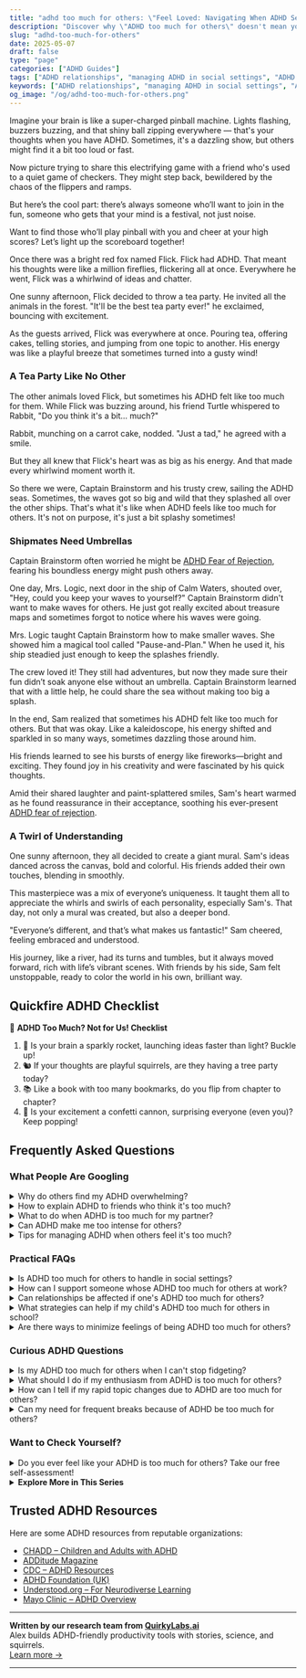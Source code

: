 ```yaml
---
title: "adhd too much for others: \"Feel Loved: Navigating When ADHD Seems Too Much!\""
description: "Discover why \"ADHD too much for others\" doesn't mean you're too much! Dive into our blog for a cozy, playful guide to finding those who cherish your vibrant mind. Feel seen and celebrated, just as you are!"
slug: "adhd-too-much-for-others"
date: 2025-05-07
draft: false
type: "page"
categories: ["ADHD Guides"]
tags: ["ADHD relationships", "managing ADHD in social settings", "ADHD and friendship challenges", "connecting with others with ADHD", "ADHD social skills", "ADHD acceptance", "ADHD too much for others"]
keywords: ["ADHD relationships", "managing ADHD in social settings", "ADHD and friendship challenges", "connecting with others with ADHD", "ADHD social skills", "ADHD acceptance", "ADHD too much for others"]
og_image: "/og/adhd-too-much-for-others.png"
---
```


Imagine your brain is like a super-charged pinball machine. Lights flashing, buzzers buzzing, and that shiny ball zipping everywhere — that's your thoughts when you have ADHD. Sometimes, it's a dazzling show, but others might find it a bit too loud or fast. 

Now picture trying to share this electrifying game with a friend who's used to a quiet game of checkers. They might step back, bewildered by the chaos of the flippers and ramps.

But here’s the cool part: there’s always someone who’ll want to join in the fun, someone who gets that your mind is a festival, not just noise. 

Want to find those who’ll play pinball with you and cheer at your high scores? Let’s light up the scoreboard together!

Once there was a bright red fox named Flick. Flick had ADHD. That meant his thoughts were like a million fireflies, flickering all at once. Everywhere he went, Flick was a whirlwind of ideas and chatter.

One sunny afternoon, Flick decided to throw a tea party. He invited all the animals in the forest. "It'll be the best tea party ever!" he exclaimed, bouncing with excitement.

As the guests arrived, Flick was everywhere at once. Pouring tea, offering cakes, telling stories, and jumping from one topic to another. His energy was like a playful breeze that sometimes turned into a gusty wind!

### A Tea Party Like No Other

The other animals loved Flick, but sometimes his ADHD felt like too much for them. While Flick was buzzing around, his friend Turtle whispered to Rabbit, "Do you think it's a bit... much?"

Rabbit, munching on a carrot cake, nodded. "Just a tad," he agreed with a smile.

But they all knew that Flick's heart was as big as his energy. And that made every whirlwind moment worth it.

So there we were, Captain Brainstorm and his trusty crew, sailing the ADHD seas. Sometimes, the waves got so big and wild that they splashed all over the other ships. That's what it's like when ADHD feels like too much for others. It's not on purpose, it's just a bit splashy sometimes!

### Shipmates Need Umbrellas

Captain Brainstorm often worried he might be [ADHD Fear of Rejection](/pages/adhd-fear-of-rejection/), fearing his boundless energy might push others away.

One day, Mrs. Logic, next door in the ship of Calm Waters, shouted over, "Hey, could you keep your waves to yourself?" Captain Brainstorm didn't want to make waves for others. He just got really excited about treasure maps and sometimes forgot to notice where his waves were going.

Mrs. Logic taught Captain Brainstorm how to make smaller waves. She showed him a magical tool called "Pause-and-Plan." When he used it, his ship steadied just enough to keep the splashes friendly.

The crew loved it! They still had adventures, but now they made sure their fun didn’t soak anyone else without an umbrella. Captain Brainstorm learned that with a little help, he could share the sea without making too big a splash.

In the end, Sam realized that sometimes his ADHD felt like too much for others. But that was okay. Like a kaleidoscope, his energy shifted and sparkled in so many ways, sometimes dazzling those around him.

His friends learned to see his bursts of energy like fireworks—bright and exciting. They found joy in his creativity and were fascinated by his quick thoughts.

Amid their shared laughter and paint-splattered smiles, Sam's heart warmed as he found reassurance in their acceptance, soothing his ever-present [ADHD fear of rejection](/pages/adhd-fear-of-rejection/).

### A Twirl of Understanding

One sunny afternoon, they all decided to create a giant mural. Sam's ideas danced across the canvas, bold and colorful. His friends added their own touches, blending in smoothly.

This masterpiece was a mix of everyone’s uniqueness. It taught them all to appreciate the whirls and swirls of each personality, especially Sam's. That day, not only a mural was created, but also a deeper bond.

"Everyone’s different, and that’s what makes us fantastic!" Sam cheered, feeling embraced and understood.

His journey, like a river, had its turns and tumbles, but it always moved forward, rich with life’s vibrant scenes. With friends by his side, Sam felt unstoppable, ready to color the world in his own, brilliant way.

## Quickfire ADHD Checklist

🎨 **ADHD Too Much? Not for Us! Checklist**

1. 🚀 Is your brain a sparkly rocket, launching ideas faster than light? Buckle up!
2. 🐿️ If your thoughts are playful squirrels, are they having a tree party today?
3. 📚 Like a book with too many bookmarks, do you flip from chapter to chapter?
4. 🎉 Is your excitement a confetti cannon, surprising everyone (even you)? Keep popping!

## Frequently Asked Questions



### What People Are Googling

<details><summary>Why do others find my ADHD overwhelming?</summary><p>It's really common to feel like others might find your ADHD traits a bit overwhelming. Remember, ADHD can mean your energy and thoughts are running at a hundred miles an hour, which isn't the pace everyone operates at! This difference can sometimes make interactions challenging or tiring for those who process things more slowly or prefer a more linear approach to conversations and activities. It’s really about understanding and bridging that gap between different styles of communication and action, so everyone feels comfortable and appreciated.</p></details>
<details><summary>How to explain ADHD to friends who think it's too much?</summary><p>I understand that explaining ADHD to friends can sometimes feel challenging, especially when they think it's a bit much. You could start by sharing that ADHD is like having a brain with a unique wiring that affects attention, impulsivity, and energy levels—it's not about lacking effort or willpower. Explain that symptoms can vary widely from person to person, making it a very personal experience. Reassure them that learning about ADHD can help them support you better, just as you support them in their unique traits and challenges. With a gentle approach, your friends are more likely to appreciate your openness and strive to understand your perspective.</p></details>
<details><summary>What to do when ADHD is too much for my partner?</summary><p>When your partner is feeling overwhelmed by their ADHD, the best thing you can do is offer a supportive and understanding environment. Start by gently encouraging them to take things one step at a time and prioritize self-care, which is crucial in managing ADHD symptoms. Together, you might explore strategies such as setting up routines or reminders, breaking tasks into smaller, more manageable steps, or finding a good ADHD coach or therapist. Remember, your patience and empathy can make a world of difference to your partner during challenging times.</p></details>
<details><summary>Can ADHD make me too intense for others?</summary><p>Absolutely, feeling like you're too intense for others is a common experience among folks with ADHD. Your mind is often buzzing with ideas and energy, which can sometimes be overwhelming for people who don't share the same pace. Remember, your intensity is also a part of your unique charm and creativity — it's what helps you come up with brilliant ideas and solutions! It might help to find a balance by tuning into the cues of others and sometimes pacing the conversation to include quieter moments, but never feel that you need to suppress your true self.</p></details>
<details><summary>Tips for managing ADHD when others feel it's too much?</summary><p>Navigating ADHD when it feels overwhelming for others around you can be really challenging, but remember, you're not alone in this. One helpful tip is to communicate openly about your ADHD; sharing how it affects you can increase understanding and support from others. Setting clear boundaries and having systems in place that help you manage your time and energy can also reassure others that you’re handling your responsibilities. Lastly, consider joining a support group or seeking the guidance of a coach who specializes in ADHD; they can offer strategies and encouragement tailored to your unique situation.</p></details>



### Practical FAQs

<details><summary>Is ADHD too much for others to handle in social settings?</summary><p>Absolutely not! People with ADHD bring a lot of sparkle to social settings, often infusing energy and creativity into conversations and activities. It’s true that sometimes the characteristics of ADHD, like being impulsive or easily distracted, can be misunderstood. But remember, everyone has unique traits that contribute to the dynamic of a group. It’s all about understanding and appreciating each other’s differences, which can actually make interactions richer and more enjoyable!</p></details>
<details><summary>How can I support someone whose ADHD too much for others at work?</summary><p>Supporting a colleague with ADHD can be incredibly beneficial! Start by having a gentle, private conversation to see how they feel they could be better supported at work. Small adjustments, like helping them organize tasks or allowing for short breaks, can make a big difference. Also, advocating for a supportive and understanding work environment can help not only your colleague but enhance the overall team dynamics. Remember, a little empathy and practical help can go a long way!</p></details>
<details><summary>Can relationships be affected if one's ADHD too much for others?</summary><p>Absolutely, ADHD can sometimes impact relationships, but it's important to remember that every relationship has its challenges. People with ADHD might experience difficulties with consistency, forgetfulness, or managing emotions, which can sometimes feel overwhelming for their partners or friends. However, open communication and understanding can really help bridge the gap. By fostering an environment where both parties can share their feelings and work collaboratively on solutions, relationships can not only survive but thrive. Remember, the unique qualities of someone with ADHD can also bring a lot of creativity, passion, and energy to a relationship!</p></details>
<details><summary>What strategies can help if my child's ADHD too much for others in school?</summary><p>It's really common to worry about how your child fits in at school, especially with ADHD in the mix. One effective strategy is working closely with your child's teachers to tailor classroom accommodations that support their learning and interaction style. This might include structured routines, breaks for movement, or a quiet corner for when things get overwhelming. Additionally, encouraging social skills through role-playing at home can boost their confidence and ability to connect with peers in school settings. Remember, your child brings unique strengths to the table, and with the right support, they can truly shine!</p></details>
<details><summary>Are there ways to minimize feelings of being ADHD too much for others?</summary><p>Absolutely, and it's great that you're looking into ways to feel more comfortable in social settings. One effective approach is to communicate openly with friends and family about your ADHD. This can help them understand your unique needs and behaviors, making interactions smoother for everyone. Additionally, try to identify environments and social settings where you feel most at ease – sometimes, smaller groups or quieter places can make a big difference. Lastly, remember that everyone has their quirks and the right people will appreciate your unique energy and perspective.</p></details>



### Curious ADHD Questions

<details><summary>Is my ADHD too much for others when I can't stop fidgeting?</summary><p>Absolutely not! Fidgeting is a common way many people with ADHD release excess energy and enhance their focus. It's important to remember that everyone has unique habits and ways of managing their attention. If you're worried about disturbing others, consider using discreet fidget tools like stress balls or fidget cubes that can be soothing without drawing too much attention. Remember, your ADHD is a part of you, and managing it in a way that helps you feel comfortable is what truly matters.</p></details>
<details><summary>What should I do if my enthusiasm from ADHD is too much for others?</summary><p>It’s wonderful that you have such vibrant enthusiasm, a true gift of ADHD! Sometimes, others might not match our energy level, and that's okay. A good approach is to gauge the energy of the room and sometimes share your excitement in doses. Also, consider finding a community or group where your enthusiasm is celebrated and shared—places where you can be your vibrant self without holding back.</p></details>
<details><summary>How can I tell if my rapid topic changes due to ADHD are too much for others?</summary><p>That's a thoughtful question! One way to gauge if your rapid topic changes are overwhelming others is to observe their body language and responses. If you notice people seem confused, are struggling to keep up, or aren't engaging much in the conversation, these could be signs that the pace might be a bit much for them. Remember, it's perfectly okay to ask directly, too—most folks appreciate the honesty and it shows you care about the conversation being enjoyable for everyone involved.</p></details>
<details><summary>Can my need for frequent breaks because of ADHD be too much for others?</summary><p>Absolutely, it's completely okay to need frequent breaks due to ADHD. Everyone has different needs when it comes to managing their focus and energy levels. It's important to communicate your needs openly with those around you, whether it's at work or in social settings. Most people will appreciate your honesty and may even find your approach to self-care inspiring. Remember, taking care of yourself is your top priority!</p></details>



### Want to Check Yourself?

<details><summary>Do you ever feel like your ADHD is too much for others? Take our free self-assessment!</summary><p>Absolutely, it's not uncommon to feel that way sometimes. ADHD can indeed make us worry about how we're perceived by others, especially during more challenging moments. Remember, understanding your unique patterns and triggers can be incredibly empowering. Our free self-assessment is designed to help you gain insights into your ADHD traits, so you can navigate social situations with more confidence and ease. Why not give it a try and see how it can support you in embracing your vibrant self?</p></details>

<script type="application/ld+json">
{
  "@context": "https://schema.org",
  "@type": "FAQPage",
  "mainEntity": [
    {
      "@type": "Question",
      "name": "Why do others find my ADHD overwhelming?",
      "acceptedAnswer": {
        "@type": "Answer",
        "text": "It's really common to feel like others might find your ADHD traits a bit overwhelming. Remember, ADHD can mean your energy and thoughts are running at a hundred miles an hour, which isn't the pace everyone operates at! This difference can sometimes make interactions challenging or tiring for those who process things more slowly or prefer a more linear approach to conversations and activities. It\u2019s really about understanding and bridging that gap between different styles of communication and action, so everyone feels comfortable and appreciated."
      }
    },
    {
      "@type": "Question",
      "name": "How to explain ADHD to friends who think it's too much?",
      "acceptedAnswer": {
        "@type": "Answer",
        "text": "I understand that explaining ADHD to friends can sometimes feel challenging, especially when they think it's a bit much. You could start by sharing that ADHD is like having a brain with a unique wiring that affects attention, impulsivity, and energy levels\u2014it's not about lacking effort or willpower. Explain that symptoms can vary widely from person to person, making it a very personal experience. Reassure them that learning about ADHD can help them support you better, just as you support them in their unique traits and challenges. With a gentle approach, your friends are more likely to appreciate your openness and strive to understand your perspective."
      }
    },
    {
      "@type": "Question",
      "name": "What to do when ADHD is too much for my partner?",
      "acceptedAnswer": {
        "@type": "Answer",
        "text": "When your partner is feeling overwhelmed by their ADHD, the best thing you can do is offer a supportive and understanding environment. Start by gently encouraging them to take things one step at a time and prioritize self-care, which is crucial in managing ADHD symptoms. Together, you might explore strategies such as setting up routines or reminders, breaking tasks into smaller, more manageable steps, or finding a good ADHD coach or therapist. Remember, your patience and empathy can make a world of difference to your partner during challenging times."
      }
    },
    {
      "@type": "Question",
      "name": "Can ADHD make me too intense for others?",
      "acceptedAnswer": {
        "@type": "Answer",
        "text": "Absolutely, feeling like you're too intense for others is a common experience among folks with ADHD. Your mind is often buzzing with ideas and energy, which can sometimes be overwhelming for people who don't share the same pace. Remember, your intensity is also a part of your unique charm and creativity \u2014 it's what helps you come up with brilliant ideas and solutions! It might help to find a balance by tuning into the cues of others and sometimes pacing the conversation to include quieter moments, but never feel that you need to suppress your true self."
      }
    },
    {
      "@type": "Question",
      "name": "Tips for managing ADHD when others feel it's too much?",
      "acceptedAnswer": {
        "@type": "Answer",
        "text": "Navigating ADHD when it feels overwhelming for others around you can be really challenging, but remember, you're not alone in this. One helpful tip is to communicate openly about your ADHD; sharing how it affects you can increase understanding and support from others. Setting clear boundaries and having systems in place that help you manage your time and energy can also reassure others that you\u2019re handling your responsibilities. Lastly, consider joining a support group or seeking the guidance of a coach who specializes in ADHD; they can offer strategies and encouragement tailored to your unique situation."
      }
    }
  ]
}
</script>
<script type="application/ld+json">
{
  "@context": "https://schema.org",
  "@type": "Article",
  "author": {
    "@type": "Person",
    "name": "QuirkyLabs",
    "url": "https://quirkylabs.ai/about"
  },
  "headline": "adhd too much for others: \"Feel Loved: Navigating When ADHD Seems Too Much!\"",
  "mainEntityOfPage": "https://blog.quirkylabs.ai/pages/adhd-too-much-for-others/",
  "datePublished": "2025-05-07"
}
</script>
<script type="application/ld+json">
{
  "@context": "https://schema.org",
  "@type": "BreadcrumbList",
  "itemListElement": [
    {
      "@type": "ListItem",
      "position": 1,
      "name": "Home",
      "item": "https://quirkylabs.ai/"
    },
    {
      "@type": "ListItem",
      "position": 2,
      "name": "Blog",
      "item": "https://blog.quirkylabs.ai/"
    },
    {
      "@type": "ListItem",
      "position": 3,
      "name": "adhd too much for others: \"Feel Loved: Navigating When ADHD Seems Too Much!\"",
      "item": "https://blog.quirkylabs.ai/pages/adhd-too-much-for-others/"
    }
  ]
}
</script>

<details>
<summary><strong>Explore More in This Series</strong></summary>

- [Adhd Fear Of Abandonment](/pages/adhd-fear-of-abandonment/)
- [Adhd Breakups And Blame](/pages/adhd-breakups-and-blame/)
- [Adhd Fear Of Connection](/pages/adhd-fear-of-connection/)
- [Adhd Sabotaging Relationships](/pages/adhd-sabotaging-relationships/)
- [Adhd Fear Of Rejection](/pages/adhd-fear-of-rejection/)
- [Adhd Impossible To Live With](/pages/adhd-impossible-to-live-with/)
- [Adhd Anxious Attachment](/pages/adhd-anxious-attachment/)
- [Adhd Fear Intimacy](/pages/adhd-fear-intimacy/)
</details>



## Trusted ADHD Resources

Here are some ADHD resources from reputable organizations:

- [CHADD – Children and Adults with ADHD](https://chadd.org)
- [ADDitude Magazine](https://www.additudemag.com)
- [CDC – ADHD Resources](https://www.cdc.gov/ncbddd/adhd)
- [ADHD Foundation (UK)](https://www.adhdfoundation.org.uk)
- [Understood.org – For Neurodiverse Learning](https://www.understood.org)
- [Mayo Clinic – ADHD Overview](https://www.mayoclinic.org/diseases-conditions/adhd)


---

**Written by our research team from [QuirkyLabs.ai](https://quirkylabs.ai)**  
Alex builds ADHD-friendly productivity tools with stories, science, and squirrels.  
[Learn more →](https://quirkylabs.ai)

---
